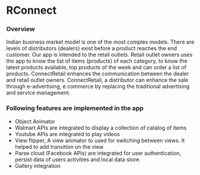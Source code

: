 # RConnect



### Overview

Indian business market model is one of the most complex models. There are levels of distributors (dealers) exist before a product reaches the end customer. Our app is intended to the retail outlets. Retail outlet owners uses the app to know the list of items (products) of each category, to know the latest products available, top products of the week and can order a list of products. ConnectRetail enhances the communication between the dealer and retail outlet owners.
ConnectRetail, a distributor can enhance the sale through e-advertising, e commerce by replacing the traditional advertising and service management.


### Following features are implemented in the app

- Object Animator
- Walmart APIs are integrated to display a collection of catalog of items
- Youtube APIs are integrated to play videos
- View flipper, A view animator to used for switching between views. It helped to add transition on the view
- Parse cloud (Facebook APIs) are integrated for user authentication, persist data of users activities and local data store.
- Gallery integration
